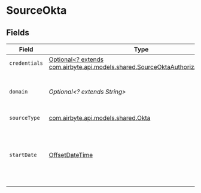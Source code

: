 # SourceOkta


## Fields

| Field                                                                                                                                   | Type                                                                                                                                    | Required                                                                                                                                | Description                                                                                                                             | Example                                                                                                                                 |
| --------------------------------------------------------------------------------------------------------------------------------------- | --------------------------------------------------------------------------------------------------------------------------------------- | --------------------------------------------------------------------------------------------------------------------------------------- | --------------------------------------------------------------------------------------------------------------------------------------- | --------------------------------------------------------------------------------------------------------------------------------------- |
| `credentials`                                                                                                                           | [Optional<? extends com.airbyte.api.models.shared.SourceOktaAuthorizationMethod>](../../models/shared/SourceOktaAuthorizationMethod.md) | :heavy_minus_sign:                                                                                                                      | N/A                                                                                                                                     |                                                                                                                                         |
| `domain`                                                                                                                                | *Optional<? extends String>*                                                                                                            | :heavy_minus_sign:                                                                                                                      | The Okta domain. See the <a href="https://docs.airbyte.com/integrations/sources/okta">docs</a> for instructions on how to find it.      |                                                                                                                                         |
| `sourceType`                                                                                                                            | [com.airbyte.api.models.shared.Okta](../../models/shared/Okta.md)                                                                       | :heavy_check_mark:                                                                                                                      | N/A                                                                                                                                     |                                                                                                                                         |
| `startDate`                                                                                                                             | [OffsetDateTime](https://docs.oracle.com/javase/8/docs/api/java/time/OffsetDateTime.html)                                               | :heavy_minus_sign:                                                                                                                      | UTC date and time in the format YYYY-MM-DDTHH:MM:SSZ. Any data before this date will not be replicated.                                 | 2022-07-22T00:00:00Z                                                                                                                    |